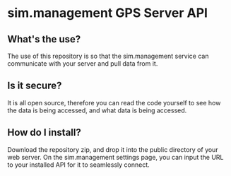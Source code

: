 # sim.management GPS Server API

## What's the use?
The use of this repository is so that the sim.management service can communicate with your server and pull data from it.

## Is it secure?
It is all open source, therefore you can read the code yourself to see how the data is being accessed, and what data is being accessed.

## How do I install?
Download the repository zip, and drop it into the public directory of your web server. On the sim.management settings page, you can input the URL to your installed API for it to seamlessly connect.
